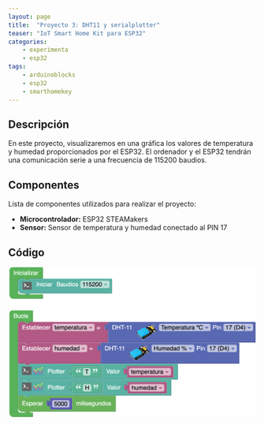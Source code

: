 ```yaml
---
layout: page
title:  "Proyecto 3: DHT11 y serialplotter"
teaser: "IoT Smart Home Kit para ESP32"
categories:
    - experimenta
    - esp32
tags:
    - arduinoblocks
    - esp32
    - smarthomekey
---
```


## Descripción
En este proyecto, visualizaremos en una gráfica los valores de temperatura y humedad proporcionados por el ESP32. El ordenador y el ESP32 tendrán una comunicación serie a una frecuencia de 115200 baudios.
## Componentes
Lista de componentes utilizados para realizar el proyecto:
- **Microcontrolador:** ESP32 STEAMakers
- **Sensor:** Sensor de temperatura y humedad conectado al PIN 17

## Código 
<p align="center">
    <img src="/images/experimenta/esp32/Proyectos/Proyecto3.png" alt="Proyecto 3" width="500"/>
</p>
